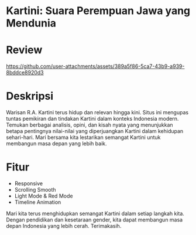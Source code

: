 # Kartini: Suara Perempuan Jawa yang Mendunia

# Review
https://github.com/user-attachments/assets/389a5f86-5ca7-43b9-a939-8bddce8920d3

# Deskripsi
Warisan R.A. Kartini terus hidup dan relevan hingga kini. Situs ini mengupas tuntas pemikiran dan tindakan Kartini dalam konteks Indonesia modern. Temukan berbagai analisis, opini, dan kisah nyata yang menunjukkan betapa pentingnya nilai-nilai yang diperjuangkan Kartini dalam kehidupan sehari-hari. Mari bersama kita lestarikan semangat Kartini untuk membangun masa depan yang lebih baik.

# Fitur
- Responsive
- Scrolling Smooth
- Light Mode & Red Mode
- Timeline Animation

Mari kita terus menghidupkan semangat Kartini dalam setiap langkah kita. Dengan pendidikan dan kesetaraan gender, kita dapat membangun masa depan Indonesia yang lebih cerah. Terimakasih.
